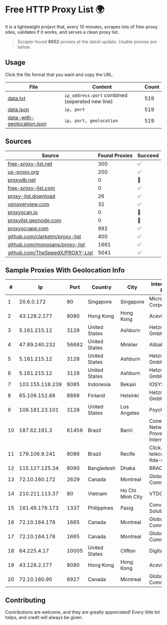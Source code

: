 
# Free HTTP Proxy List 🌍

It is a lightweight project that, every 10 minutes, scrapes lots of free-proxy sites, validates if it works, and serves a clean proxy list.


> Scraper found **8652** proxies at the latest update. Usable proxies are below.

## Usage

Click the file format that you want and copy the URL.


|File|Content|Count|
|----|-------|-----|
|[data.txt](https://raw.githubusercontent.com/themiralay/Proxy-List-World/master/data.txt)|`ip_address:port` combined (seperated new line)|519|
|[data.json](https://raw.githubusercontent.com/themiralay/Proxy-List-World/master/data.json)|`ip, port`|519|
|[data-with-geolocation.json](https://raw.githubusercontent.com/themiralay/Proxy-List-World/master/data-with-geolocation.json)|`ip, port, geolocation`|519|

## Sources

|Source|Found Proxies|Succeed|
|------|-------------|-------|
|[free-proxy-list.net](https://free-proxy-list.net)|300|✅|
|[us-proxy.org](https://www.us-proxy.org)|200|✅|
|[proxydb.net](http://proxydb.net)|0|🚫|
|[free-proxy-list.com](https://free-proxy-list.com/?page=&port=&type%5B%5D=http&type%5B%5D=https&up_time=0&search=Search)|0|✅|
|[proxy-list.download](https://www.proxy-list.download/HTTP)|26|✅|
|[vpnoverview.com](https://vpnoverview.com/privacy/anonymous-browsing/free-proxy-servers)|32|✅|
|[proxyscan.io](https://www.proxyscan.io)|0|🚫|
|[proxylist.geonode.com](https://proxylist.geonode.com/api/proxy-list?limit=300&page=1&sort_by=lastChecked&sort_type=desc&protocols=http,https)|0|🚫|
|[proxyscrape.com](https://api.proxyscrape.com/v2/?request=displayproxies&protocol=http&timeout=10000&country=all&ssl=all&anonymity=all)|992|✅|
|[github.com/clarketm/proxy-list](https://raw.githubusercontent.com/clarketm/proxy-list/master/proxy-list-raw.txt)|400|✅|
|[github.com/monosans/proxy-list](https://raw.githubusercontent.com/monosans/proxy-list/main/proxies/http.txt)|1661|✅|
|[github.com/TheSpeedX/PROXY-List](https://raw.githubusercontent.com/TheSpeedX/PROXY-List/master/http.txt)|5041|✅|


## Sample Proxies With Geolocation Info

|#|Ip|Port|Country|City|Internet Service Provider|
|-|--|----|-------|----|-------------------------|
|1|20.6.0.172|80|Singapore|Singapore|Microsoft Corporation|
|2|43.128.2.177|8080|Hong Kong|Hong Kong|Aceville Pte.ltd|
|3|5.161.215.12|3128|United States|Ashburn|Hetzner Online GmbH|
|4|47.89.240.232|56682|United States|Minkler|Alibaba.com LLC|
|5|5.161.215.12|3128|United States|Ashburn|Hetzner Online GmbH|
|6|5.161.215.12|3128|United States|Ashburn|Hetzner Online GmbH|
|7|103.155.116.239|8085|Indonesia|Bekasi|IOSYS|
|8|65.109.152.88|8888|Finland|Helsinki|Hetzner Online GmbH|
|9|108.181.23.101|3128|United States|Los Angeles|Psychz Networks|
|10|187.62.191.3|61456|Brazil|Bariri|Conexao Networks Provedor de Internet|
|11|179.106.9.241|8086|Brazil|Recife|Click.com telecomunicações ltda-me|
|12|115.127.125.34|8090|Bangladesh|Dhaka|BRACNet Limited|
|13|72.10.160.172|2629|Canada|Montreal|GloboTech Communications|
|14|210.211.113.37|80|Vietnam|Ho Chi Minh City|VTDC|
|15|161.49.176.173|1337|Philippines|Pasig|Converge ICT Solution Inc|
|16|72.10.164.178|1665|Canada|Montreal|GloboTech Communications|
|17|72.10.164.178|1665|Canada|Montreal|GloboTech Communications|
|18|64.225.4.17|10005|United States|Clifton|DigitalOcean, LLC|
|19|43.128.2.177|8080|Hong Kong|Hong Kong|Aceville Pte.ltd|
|20|72.10.160.90|6927|Canada|Montreal|GloboTech Communications|



## Contributing

Contributions are welcome, and they are greatly appreciated! Every
little bit helps, and credit will always be given.


